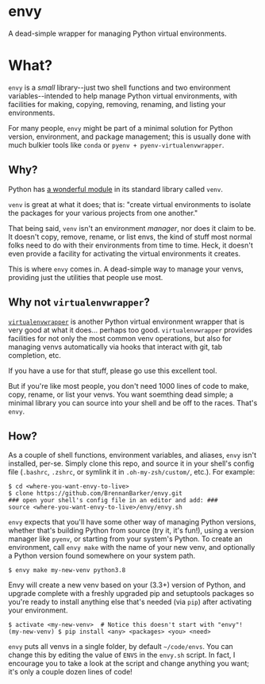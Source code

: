 # envy
A dead-simple wrapper for managing Python virtual environments.

# What?
`envy` is a *small* library--just two shell functions and two environment
variables--intended to help manage Python virtual environments, with facilities
for making, copying, removing, renaming, and listing your environments.

For many people, `envy` might be part of a minimal solution for Python version,
environment, and package management; this is usually done with much bulkier
tools like `conda` or `pyenv + pyenv-virtualenvwrapper`.

## Why?
Python has [a wonderful module](https://docs.python.org/3/library/venv.html) in
its standard library called `venv`.

`venv` is great at what it does; that is: "create virtual environments to
isolate the packages for your various projects from one another."

That being said, `venv` isn't an environment *manager*, nor does it claim to
be. It doesn't copy, remove, rename, or list envs, the kind of stuff most
normal folks need to do with their environments from time to time. Heck, it
doesn't even provide a facility for activating the virtual environments it
creates.

This is where `envy` comes in. A dead-simple way to manage your venvs,
providing just the utilities that people use most.

## Why not `virtualenvwrapper`?
[`virtualenvwrapper`](https://virtualenvwrapper.readthedocs.io/en/latest/)
is another Python virtual environment wrapper that is very good at what it
does... perhaps too good. `virtualenvwrapper` provides facilities for not only
the most common venv operations, but also for managing venvs automatically via
hooks that interact with git, tab completion, etc.

If you have a use for that stuff, please go use this excellent tool.

But if you're like most people, you don't need 1000 lines of code to make,
copy, rename, or list your venvs. You want soemthing dead simple; a minimal
library you can source into your shell and be off to the races.  That's `envy`.

## How?
As a couple of shell functions, environment variables, and aliases, `envy`
isn't installed, per-se.  Simply clone this repo, and source it in your shell's
config file (`.bashrc`, `.zshrc`, or symlink it in `.oh-my-zsh/custom/`, etc.).
For example:

    $ cd <where-you-want-envy-to-live>
    $ clone https://github.com/BrennanBarker/envy.git
    ### open your shell's config file in an editor and add: ###
    source <where-you-want-envy-to-live>/envy/envy.sh

`envy` expects that you'll have some other way of managing Python versions,
whether that's building Python from source (try it, it's fun!), using a version
manager like `pyenv`, or starting from your system's Python.  To create an
environment, call `envy make` with the name of your new venv, and optionally a
Python version found somewhere on your system path.

    $ envy make my-new-venv python3.8

Envy will create a new venv based on your (3.3+) version of Python, and upgrade
complete with a freshly upgraded pip and setuptools packages so you're ready to
install anything else that's needed (via `pip`) after activating your
environment.

    $ activate <my-new-venv>  # Notice this doesn't start with "envy"!
    (my-new-venv) $ pip install <any> <packages> <you> <need>

`envy` puts all venvs in a single folder, by default `~/code/envs`. You can
change this by editing the value of `ENVS` in the `envy.sh` script.  In fact,
I encourage you to take a look at the script and change anything you want; it's
only a couple dozen lines of code!
